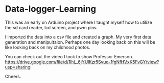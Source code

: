# Data-logger-Learning
This was an early on Arduino project where I taught myself how to utilize the sd card reader, lcd screen, and pwm pins. 


I imported the data into a csv file and created a graph. My very first data generation and manipultaion. Perhaps one day looking back on this will be like looking back on my childhood photos. 

You can check out the video I took to show Professor Emerson. 
https://drive.google.com/file/d/1IhL_6jYUlKzr5Svuo-1fgNfHVxK5FvGY/view?usp=sharing

Cheers. 
